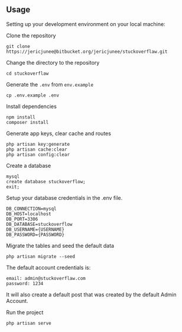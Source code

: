 ## Usage

Setting up your development environment on your local machine:

Clone the repository

```
git clone https://jericjunee@bitbucket.org/jericjunee/stuckoverflaw.git
```

Change the directory to the repository

```
cd stuckoverflaw
```

Generate the `.env` from `env.example`

```
cp .env.example .env
```

Install dependencies

```
npm install
composer install
```

Generate app keys, clear cache and routes

```
php artisan key:generate
php artisan cache:clear
php artisan config:clear
```

Create a database

```
mysql
create database stuckoverflow;
exit;
```

Setup your database credentials in the .env file.

```
DB_CONNECTION=mysql
DB_HOST=localhost
DB_PORT=3306
DB_DATABASE=stuckoverflow
DB_USERNAME={USERNAME}
DB_PASSWORD={PASSWORD}
```

Migrate the tables and seed the default data

```
php artisan migrate --seed
```

The default account credentials is:

```
email: admin@stuckoverflaw.com
password: 1234
```

It will also create a default post that was created by the default Admin Account.

Run the project

```
php artisan serve
```
